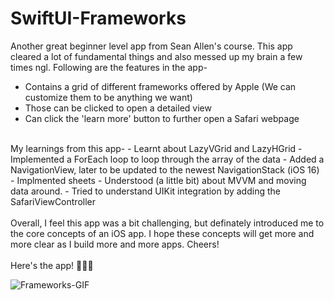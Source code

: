 # SwiftUI-Frameworks

Another great beginner level app from Sean Allen's course. This app cleared a lot of fundamental things and also messed up my brain a few times ngl. Following are the features in the app-
* Contains a grid of different frameworks offered by Apple (We can customize them to be anything we want)
* Those can be clicked to open a detailed view
* Can click the 'learn more' button to further open a Safari webpage
<br>
My learnings from this app-
- Learnt about LazyVGrid and LazyHGrid
- Implemented a ForEach loop to loop through the array of the data
- Added a NavigationView, later to be updated to the newest NavigationStack (iOS 16)
- Implmented sheets
- Understood (a little bit) about MVVM and moving data around.
- Tried to understand UIKit integration by adding the SafariViewController
<br>
<br>
Overall, I feel this app was a bit challenging, but definately introduced me to the core concepts of an iOS app. I hope these concepts will get more and more clear as I build more and more apps. Cheers!
<br>
<br>
Here's the app! 🍎👇🏼

![Frameworks-GIF](https://github.com/yugga18/SwiftUI-Frameworks/assets/57190634/c41a2bf8-3cc2-46af-9561-38e6f9daf770)
